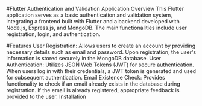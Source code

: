 #Flutter Authentication and Validation Application
Overview
This Flutter application serves as a basic authentication and validation system, integrating a frontend built with Flutter and a backend developed with Node.js, Express.js, and MongoDB. The main functionalities include user registration, login, and authentication.

#Features
User Registration: Allows users to create an account by providing necessary details such as email and password.
Upon registration, the user's information is stored securely in the MongoDB database.
User Authentication: Utilizes JSON Web Tokens (JWT) for secure authentication.
When users log in with their credentials, a JWT token is generated and used for subsequent authentication.
Email Existence Check: Provides functionality to check if an email already exists in the database during registration. 
If the email is already registered, appropriate feedback is provided to the user.
Installation
